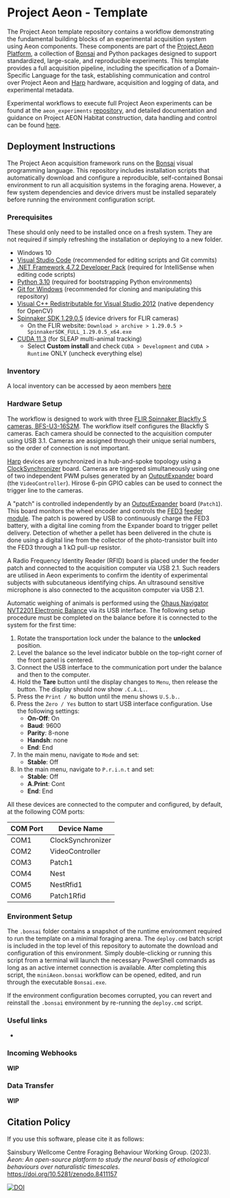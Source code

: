 # Project Aeon - Template

The Project Aeon template repository contains a workflow demonstrating the fundamental building blocks of an experimental acquisition system using Aeon components. These components are part of the [Project Aeon Platform](https://github.com/SainsburyWellcomeCentre/aeon_experiments), a collection of [Bonsai](https://bonsai-rx.org/) and Python packages designed to support standardized, large-scale, and reproducible experiments. This template provides a full acquisition pipeline, including the specification of a Domain-Specific Language for the task, establishing communication and control over Project Aeon and [Harp](https://github.com/harp-tech) hardware, acquisition and logging of data, and experimental metadata.

Experimental workflows to execute full Project Aeon experiments can be found at the `aeon_experiments` [repository](https://github.com/SainsburyWellcomeCentre/aeon_experiments), and detailed documentation and guidance on Project AEON Habitat construction, data handling and control can be found [here](https://sainsburywellcomecentre.github.io/aeon_docs/).

## Deployment Instructions

The Project Aeon acquisition framework runs on the [Bonsai](https://bonsai-rx.org/) visual programming language. This repository includes installation scripts that automatically download and configure a reproducible, self-contained Bonsai environment to run all acquisition systems in the foraging arena. However, a few system dependencies and device drivers must be installed separately before running the environment configuration script.

### Prerequisites

These should only need to be installed once on a fresh system. They are not required if simply refreshing the installation or deploying to a new folder.

- Windows 10
- [Visual Studio Code](https://code.visualstudio.com/) (recommended for editing scripts and Git commits)
- [.NET Framework 4.7.2 Developer Pack](https://dotnet.microsoft.com/download/dotnet-framework/thank-you/net472-developer-pack-offline-installer) (required for IntelliSense when editing code scripts)
- [Python 3.10](https://www.python.org/downloads/release/python-31011/) (required for bootstrapping Python environments)
- [Git for Windows](https://gitforwindows.org/) (recommended for cloning and manipulating this repository)
- [Visual C++ Redistributable for Visual Studio 2012](https://www.microsoft.com/en-us/download/details.aspx?id=30679) (native dependency for OpenCV)
- [Spinnaker SDK 1.29.0.5](https://www.flir.co.uk/support/products/spinnaker-sdk/#Downloads) (device drivers for FLIR cameras)
  - On the FLIR website: `Download > archive > 1.29.0.5 > SpinnakerSDK_FULL_1.29.0.5_x64.exe`
- [CUDA 11.3](https://developer.nvidia.com/cuda-11.3.0-download-archive) (for SLEAP multi-animal tracking)
  - Select **Custom install** and check `CUDA > Development` and `CUDA > Runtime` ONLY (uncheck everything else)

### Inventory

A local inventory can be accessed by aeon members [here](https://docs.google.com/spreadsheets/d/1T7EVcioJGYADa492KawHQlV7ZcGx9It75jTjiwnZV0w/edit?gid=0#gid=0)

### Hardware Setup

The workflow is designed to work with three [FLIR Spinnaker Blackfly S cameras, BFS-U3-16S2M](https://www.flir.com/products/blackfly-s-usb3/?model=BFS-U3-16S2M-CS). The workflow itself configures the Blackfly S cameras. Each camera should be connected to the acquisition computer using USB 3.1. Cameras are assigned through their unique serial numbers, so the order of connection is not important.

[Harp](https://harp-tech.org/) devices are synchronized in a hub-and-spoke topology using a [ClockSynchronizer](https://github.com/harp-tech/device.clocksynchronizer) board. Cameras are triggered simultaneously using one of two independent PWM pulses generated by an [OutputExpander](https://github.com/harp-tech/harp_expander) board (the `VideoController`). Hirose 6-pin GPIO cables can be used to connect the trigger line to the cameras. 

A "patch" is controlled independently by an [OutputExpander](https://github.com/harp-tech/harp_expander) board (`Patch1`). This board monitors the wheel encoder and controls the [FED3](https://open-ephys.org/fed3/fed3>) [feeder module](). The patch is powered by USB to continuously charge the FED3 battery, with a digital line coming from the Expander board to trigger pellet delivery. Detection of whether a pellet has been delivered in the chute is done using a digital line from the collector of the photo-transistor built into the FED3 through a 1 kΩ pull-up resistor.

A Radio Frequency Identity Reader (RFID) board is placed under the feeder patch and connected to the acquisition computer via USB 2.1. Such readers are utilised in Aeon experiments to confirm the identity of experimental subjects with subcutaneous identifying chips.
An ultrasound sensitive microphone is also connected to the acqusiiton computer via USB 2.1. <!-- Consider update with links to hardware -->

Automatic weighing of animals is performed using the [Ohaus Navigator NVT2201 Electronic Balance](https://us.ohaus.com/en-US/Products/Balances-Scales/Portable-Balances/Navigator/Electronic-Balance-NVT2201-AM) via its USB interface. The following setup procedure must be completed on the balance before it is connected to the system for the first time:

1. Rotate the transportation lock under the balance to the **unlocked** position.
2. Level the balance so the level indicator bubble on the top-right corner of the front panel is centered.
3. Connect the USB interface to the communication port under the balance and then to the computer.
4. Hold the **Tare** button until the display changes to `Menu`, then release the button. The display should now show `.C.A.L.`.
5. Press the `Print / No` button until the menu shows `U.S.b.`.
6. Press the `Zero / Yes` button to start USB interface configuration. Use the following settings:
   - **On-Off**: On
   - **Baud**: 9600
   - **Parity**: 8-none
   - **Handsh**: none
   - **End**: End
7. In the main menu, navigate to `Mode` and set:
   - **Stable**: Off
8. In the main menu, navigate to `P.r.i.n.t` and set:
   - **Stable**: Off
   - **A.Print**: Cont
   - **End**: End

All these devices are connected to the computer and configured, by default, at the following COM ports:

| COM Port | Device Name       |
|----------|-------------------|
| COM1     | ClockSynchronizer |
| COM2     | VideoController   |
| COM3     | Patch1            |
| COM4     | Nest              |
| COM5     | NestRfid1         |
| COM6     | Patch1Rfid        |

### Environment Setup

The `.bonsai` folder contains a snapshot of the runtime environment required to run the template on a minimal foraging arena. The `deploy.cmd` batch script is included in the top level of this repository to automate the download and configuration of this environment. Simply double-clicking or running this script from a terminal will launch the necessary PowerShell commands as long as an active internet connection is available. After completing this script, the `miniAeon.bonsai` workflow can be opened, edited, and run through the executable `Bonsai.exe`.

If the environment configuration becomes corrupted, you can revert and reinstall the `.bonsai` environment by re-running the `deploy.cmd` script.

### Useful links

- 
### Incoming Webhooks

**WIP**

### Data Transfer

**WIP**

## Citation Policy

If you use this software, please cite it as follows:

Sainsbury Wellcome Centre Foraging Behaviour Working Group. (2023). *Aeon: An open-source platform to study the neural basis of ethological behaviours over naturalistic timescales.* https://doi.org/10.5281/zenodo.8411157

[![DOI](https://zenodo.org/badge/DOI/10.5281/zenodo.8411157.svg)](https://zenodo.org/doi/10.5281/zenodo.8411157)
